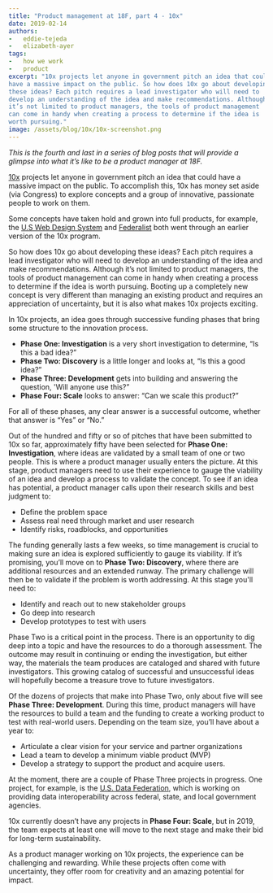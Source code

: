 ```yaml
---
title: "Product management at 18F, part 4 - 10x"
date: 2019-02-14
authors:
-   eddie-tejeda
-   elizabeth-ayer
tags:
-   how we work
-   product
excerpt: "10x projects let anyone in government pitch an idea that could
have a massive impact on the public. So how does 10x go about developing
these ideas? Each pitch requires a lead investigator who will need to
develop an understanding of the idea and make recommendations. Although
it’s not limited to product managers, the tools of product management
can come in handy when creating a process to determine if the idea is
worth pursuing."
image: /assets/blog/10x/10x-screenshot.png
---
```


*This is the fourth and last in a series of blog posts that will provide
a glimpse into what it’s like to be a product manager at 18F.*

[10x](https://10x.gsa.gov/) projects let anyone in government pitch an
idea that could have a massive impact on the public. To accomplish this,
10x has money set aside (via Congress) to explore concepts and a group
of innovative, passionate people to work on them.

Some concepts have taken hold and grown into full products, for example,
the [U.S Web Design System](https://designsystem.digital.gov) and
[Federalist](http://federalist.18f.gov) both went through an earlier
version of the 10x program.

So how does 10x go about developing these ideas? Each pitch requires a
lead investigator who will need to develop an understanding of the idea
and make recommendations. Although it’s not limited to product managers,
the tools of product management can come in handy when creating a
process to determine if the idea is worth pursuing. Booting up a
completely new concept is very different than managing an existing
product and requires an appreciation of uncertainty, but it is also what
makes 10x projects exciting.

In 10x projects, an idea goes through successive funding phases that
bring some structure to the innovation process.

-   **Phase One: Investigation** is a very short investigation to determine, “Is this a bad idea?”
-   **Phase Two: Discovery** is a little longer and looks at, “Is this a good idea?”
-   **Phase Three: Development** gets into building and answering the question, 'Will anyone use this?”
-   **Phase Four: Scale** looks to answer: “Can we scale this product?”

For all of these phases, any clear answer is a successful outcome,
whether that answer is “Yes” or “No.”

Out of the hundred and fifty or so of pitches that have been submitted
to 10x so far, approximately fifty have been selected for **Phase One:
Investigation**, where ideas are validated by a small team of one or two
people. This is where a product manager usually enters the picture. At
this stage, product managers need to use their experience to gauge the
viability of an idea and develop a process to validate the concept. To
see if an idea has potential, a product manager calls upon their
research skills and best judgment to:

-   Define the problem space
-   Assess real need through market and user research
-   Identify risks, roadblocks, and opportunities

The funding generally lasts a few weeks, so time management is crucial
to making sure an idea is explored sufficiently to gauge its viability.
If it’s promising, you’ll move on to **Phase Two: Discovery**, where
there are additional resources and an extended runway. The primary
challenge will then be to validate if the problem is worth addressing.
At this stage you'll need to:

-   Identify and reach out to new stakeholder groups
-   Go deep into research
-   Develop prototypes to test with users

Phase Two is a critical point in the process. There is an opportunity to
dig deep into a topic and have the resources to do a thorough
assessment. The outcome may result in continuing or ending the
investigation, but either way, the materials the team produces are
cataloged and shared with future investigators. This growing catalog of
successful and unsuccessful ideas will hopefully become a treasure trove
to future investigators.

Of the dozens of projects that make into Phase Two, only about five will
see **Phase Three: Development**. During this time, product managers
will have the resources to build a team and the funding to create a
working product to test with real-world users. Depending on the team
size, you’ll have about a year to:

-   Articulate a clear vision for your service and partner organizations
-   Lead a team to develop a minimum viable product (MVP)
-   Develop a strategy to support the product and acquire users.

At the moment, there are a couple of Phase Three projects in progress.
One project, for example, is the [U.S. Data Federation](https://federation.data.gov), which is working on providing data interoperability across federal, state, and local government agencies.

10x currently doesn’t have any projects in **Phase Four: Scale**, but in
2019, the team expects at least one will move to the next stage and make
their bid for long-term sustainability.

As a product manager working on 10x projects, the experience can be
challenging and rewarding. While these projects often come with
uncertainty, they offer room for creativity and an amazing potential for
impact.
